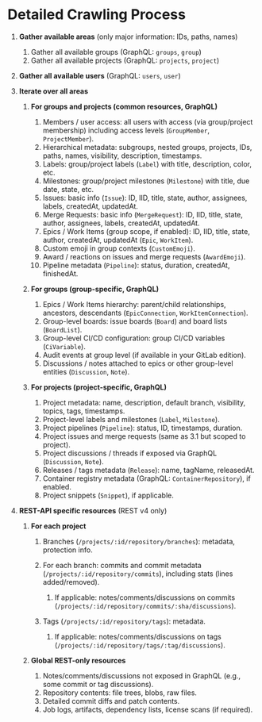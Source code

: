 # Detailed Crawling Process

1. **Gather available areas** (only major information: IDs, paths, names)
   1. Gather all available groups (GraphQL: `groups`, `group`)
   2. Gather all available projects (GraphQL: `projects`, `project`)

2. **Gather all available users** (GraphQL: `users`, `user`)

3. **Iterate over all areas**
   1. **For groups and projects (common resources, GraphQL)**
      1. Members / user access: all users with access (via group/project membership) including access levels (`GroupMember`, `ProjectMember`).
      2. Hierarchical metadata: subgroups, nested groups, projects, IDs, paths, names, visibility, description, timestamps.
      3. Labels: group/project labels (`Label`) with title, description, color, etc.
      4. Milestones: group/project milestones (`Milestone`) with title, due date, state, etc.
      5. Issues: basic info (`Issue`): ID, IID, title, state, author, assignees, labels, createdAt, updatedAt.
      6. Merge Requests: basic info (`MergeRequest`): ID, IID, title, state, author, assignees, labels, createdAt, updatedAt.
      7. Epics / Work Items (group scope, if enabled): ID, IID, title, state, author, createdAt, updatedAt (`Epic`, `WorkItem`).
      8. Custom emoji in group contexts (`CustomEmoji`).
      9. Award / reactions on issues and merge requests (`AwardEmoji`).
      10. Pipeline metadata (`Pipeline`): status, duration, createdAt, finishedAt.

   2. **For groups (group-specific, GraphQL)**
      1. Epics / Work Items hierarchy: parent/child relationships, ancestors, descendants (`EpicConnection`, `WorkItemConnection`).
      2. Group-level boards: issue boards (`Board`) and board lists (`BoardList`).
      3. Group-level CI/CD configuration: group CI/CD variables (`CiVariable`).
      4. Audit events at group level (if available in your GitLab edition).
      5. Discussions / notes attached to epics or other group-level entities (`Discussion`, `Note`).

   3. **For projects (project-specific, GraphQL)**
      1. Project metadata: name, description, default branch, visibility, topics, tags, timestamps.
      2. Project-level labels and milestones (`Label`, `Milestone`).
      3. Project pipelines (`Pipeline`): status, ID, timestamps, duration.
      4. Project issues and merge requests (same as 3.1 but scoped to project).
      5. Project discussions / threads if exposed via GraphQL (`Discussion`, `Note`).
      6. Releases / tags metadata (`Release`): name, tagName, releasedAt.
      7. Container registry metadata (GraphQL: `ContainerRepository`), if enabled.
      8. Project snippets (`Snippet`), if applicable.

4. **REST-API specific resources** (REST v4 only)
   1. **For each project**
      1. Branches (`/projects/:id/repository/branches`): metadata, protection info.
      2. For each branch: commits and commit metadata (`/projects/:id/repository/commits`), including stats (lines added/removed).
         1. If applicable: notes/comments/discussions on commits (`/projects/:id/repository/commits/:sha/discussions`).

      3. Tags (`/projects/:id/repository/tags`): metadata.
         1. If applicable: notes/comments/discussions on tags (`/projects/:id/repository/tags/:tag/discussions`).

   2. **Global REST-only resources**
      1. Notes/comments/discussions not exposed in GraphQL (e.g., some commit or tag discussions).
      2. Repository contents: file trees, blobs, raw files.
      3. Detailed commit diffs and patch contents.
      4. Job logs, artifacts, dependency lists, license scans (if required).
